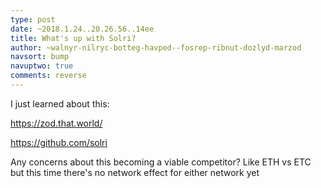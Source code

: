 ```yaml
---
type: post
date: ~2018.1.24..20.26.56..14ee
title: What's up with Solri?
author: ~walnyr-nilryc-botteg-havped--fosrep-ribnut-dozlyd-marzod
navsort: bump
navuptwo: true
comments: reverse
---
```


I just learned about this:

https://zod.that.world/

https://github.com/solri

Any concerns about this becoming a viable competitor? Like ETH vs ETC but this time there's no network effect for either network yet